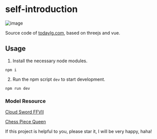 # self-introduction

![image](https://github.com/todaylg/self-introduction/blob/master/intro/intro.gif)

Source code of [todaylg.com](https://todaylg.com), based on threejs and vue.

## Usage

1. Install the necessary node modules.

```
npm i
```

2. Run the npm script `dev` to start development.

```
npm run dev
```

### Model Resource

[Cloud Sword FFVII](https://sketchfab.com/3d-models/cloud-sword-ffvii-ccd4423cfd1c46beb54aa3436b193a0c)


[Chess Piece Queen](https://sketchfab.com/3d-models/chess-piece-queen-e1bd054f088e4c928740c4989a4a3a41)

If this project is helpful to you, please star it, I will be very happy, haha!